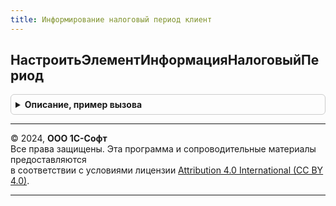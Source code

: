```yaml
---
title: Информирование налоговый период клиент
---
```



## НастроитьЭлементИнформацияНалоговыйПериод
<details style="margin: 1em 0; padding: 0.5em; border: 1px solid #ccc; border-radius: 6px;">

<summary style="font-weight: bold; cursor: pointer;">Описание, пример вызова</summary>

```bsl

// Настраивает (отображает, скрывает) элементы формы,
// предназначенные для информирования пользователя об особенностях первого налогового периода,
// если это можно сделать без вызова сервера.
// Сигнализирует, если элементы не созданы - необходим контекстный вызов сервера.
// Следует вызывать в контексте формы.
//
// Параметры:
//  Элементы	 - ВсеЭлементыФормы - коллекция элементов настраиваемой формы
//  Информация	 - Структура - см. ИнформированиеНалоговыйПериодКлиентСервер.НовыйИнформация,
//                 информация, подлежащая выводу в элементы формы
//               - Неопределено - ничего выводить не нужно, элементы информирования следует скрыть.
//
// Возвращаемое значение:
//  Булево - Ложь - настроить на клиенте невозможно, требуется контекстный вызов сервера.
//
Функция НастроитьЭлементИнформацияНалоговыйПериод(Элементы, Информация = Неопределено) Экспорт
```

Пример вызова
```bsl
Результат = ИнформированиеНалоговыйПериодКлиент.НастроитьЭлементИнформацияНалоговыйПериод(Элементы, Информация);
```
</details>

---

© 2024, **ООО 1С-Софт**  
Все права защищены. Эта программа и сопроводительные материалы предоставляются  
в соответствии с условиями лицензии [Attribution 4.0 International (CC BY 4.0)](https://creativecommons.org/licenses/by/4.0/legalcode).

---

